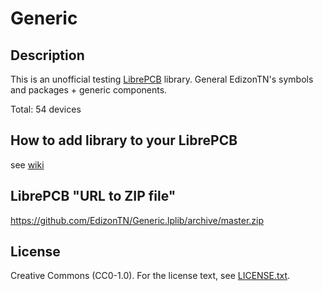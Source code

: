 # Generic

## Description

This is an unofficial testing [LibrePCB](https://librepcb.org) library. 
General EdizonTN's symbols and packages + generic components.

Total: 54 devices


## How to add library to your LibrePCB
see [wiki](../../wiki/)


## LibrePCB "URL to ZIP file"
https://github.com/EdizonTN/Generic.lplib/archive/master.zip


## License

Creative Commons (CC0-1.0). For the license text, see [LICENSE.txt](LICENSE.txt).
